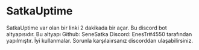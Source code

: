 # SatkaUptime
SatkaUptime var olan bir linki 2 dakikada bir açar.
Bu discord bot altyapısıdır.
Bu altyapı 
Github: SeneSatka 
Discord: EnesTr#4550 
tarafından yapılmıştır.
İyi kullanmalar.
Sorunla karşılaiırsanız discorddan ulaşabilirsiniz.
